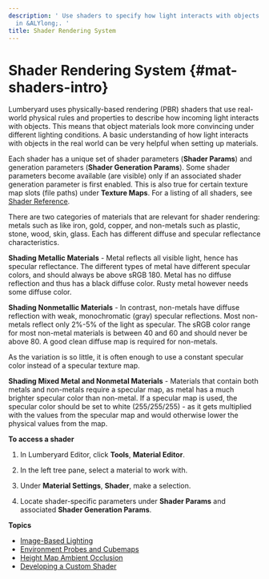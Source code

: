 ```yaml
---
description: ' Use shaders to specify how light interacts with objects for your game
  in &ALYlong;. '
title: Shader Rendering System
---
```

# Shader Rendering System {#mat-shaders-intro}

Lumberyard uses physically\-based rendering \(PBR\) shaders that use real\-world physical rules and properties to describe how incoming light interacts with objects\. This means that object materials look more convincing under different lighting conditions\. A basic understanding of how light interacts with objects in the real world can be very helpful when setting up materials\.

Each shader has a unique set of shader parameters \(**Shader Params**\) and generation parameters \(**Shader Generation Params**\)\. Some shader parameters become available \(are visible\) only if an associated shader generation parameter is first enabled\. This is also true for certain texture map slots \(file paths\) under **Texture Maps**\. For a listing of all shaders, see [Shader Reference](/docs/userguide/shaders/intro.md)\.

There are two categories of materials that are relevant for shader rendering: metals such as like iron, gold, copper, and non\-metals such as plastic, stone, wood, skin, glass\. Each has different diffuse and specular reflectance characteristics\.

**Shading Metallic Materials** \- Metal reflects all visible light, hence has specular reflectance\. The different types of metal have different specular colors, and should always be above sRGB 180\. Metal has no diffuse reflection and thus has a black diffuse color\. Rusty metal however needs some diffuse color\.

**Shading Nonmetallic Materials** \- In contrast, non\-metals have diffuse reflection with weak, monochromatic \(gray\) specular reflections\. Most non\-metals reflect only 2%\-5% of the light as specular\. The sRGB color range for most non\-metal materials is between 40 and 60 and should never be above 80\. A good clean diffuse map is required for non\-metals\.

As the variation is so little, it is often enough to use a constant specular color instead of a specular texture map\.

**Shading Mixed Metal and Nonmetal Materials** \- Materials that contain both metals and non\-metals require a specular map, as metal has a much brighter specular color than non\-metal\. If a specular map is used, the specular color should be set to white \(255/255/255\) \- as it gets multiplied with the values from the specular map and would otherwise lower the physical values from the map\.

**To access a shader**

1. In Lumberyard Editor, click **Tools**, **Material Editor**\.

1. In the left tree pane, select a material to work with\.

1. Under **Material Settings**, **Shader**, make a selection\.

1. Locate shader\-specific parameters under **Shader Params** and associated **Shader Generation Params**\.

**Topics**
+ [Image\-Based Lighting](/docs/userguide/materials/shaders/image-lighting.md)
+ [Environment Probes and Cubemaps](/docs/userguide/materials/shaders/environment-probes-intro.md)
+ [Height Map Ambient Occlusion](/docs/userguide/materials/shaders/heightmap_ambient_occlusion.md)
+ [Developing a Custom Shader](/docs/userguide/materials/shaders/custom-dev-intro.md)
